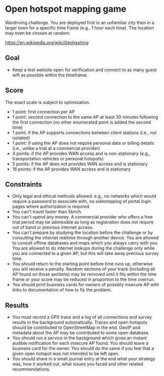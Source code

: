 # Open hotspot mapping game

Wardriving challenge. You are deployed first in an unfamiliar city then in a larger town for a specific time frame (e.g., 1 hour each time). The location may even be chosen at random:

https://en.wikipedia.org/wiki/Geohashing

## Goal

* Keep a test website open for verification and connect to as many guest wifi as possible within the timeframe.

## Score

The exact scale is subject to optimization.

* 1 point: first connection per AP
* 1 point: second connection to the same AP at least 30 minutes following the first connection (no other enumerated point is added the second time)
* 1 point: if the AP supports connections between client stations (i.e., not isolated)
* 1 point: if using the AP does not require personal data or billing details (i.e., unlike a trial at a commercial provider)
* 4 points: if the AP provides WAN access and is non-stationary (e.g., transportation vehicles or personal hotspots)
* 5 points: if the AP does not provides WAN access and is stationary
* 16 points: if the AP provides WAN access and is stationary

## Constraints

* Only legal and ethical methods allowed: e.g., no networks which would require a password to associate with, no sidestepping of portal login pages where authorization is required
* You can't travel faster than 5km/h.
* You can't spend any money. A commercial provider who offers a free trial period may be admissible as long as registration does not require out of band or previous internet access.
* You can't prepare by studying the location before the challenge or by consulting the internet realtime through another device. You are allowed to consult offline databases and maps which you always carry with you. You are allowed to do internet lookups during the challenge only while you are connected to a given AP, but this will take away precious survey time.
* You should return to the starting point before time runs up, otherwise you will receive a penalty. Random sections of your track (including all AP found on those sections) may be removed until it fits within the time frame or your score may be reduced in proportion to the time overrun.
* You should print business cards for owners of possibly insecure AP with links to documentation of how to fix the problem.

## Results

* You must record a GPX trace and a log of all connections and survey results in the background automatically. Traces and open hotspots should be contributed to OpenStreetMap in the end. GeoIP and metadata about the AP may be contributed to some open database.
* You should run a service in the background which gives an instant audible notification for each insecure AP found. You should leave a business card for the owner. You should do the same if you feel that a given open hotspot was not intended to be left open.
* You should share in a small journal entry at the end what your strategy was, how it worked out, what issues you faced and other related recommendations.
